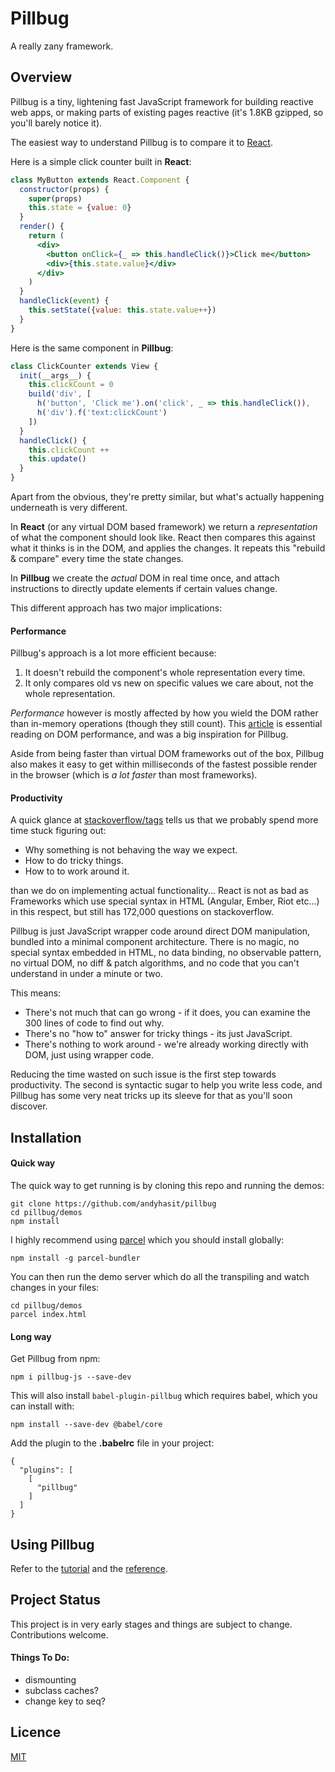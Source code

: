 # Pillbug

A really zany framework.

## Overview

Pillbug is a tiny, lightening fast JavaScript framework for building reactive web apps, or making parts of existing pages reactive (it's 1.8KB gzipped, so you'll barely notice it).

The easiest way to understand Pillbug is to compare it to [React](https://reactjs.org/). 

Here is a simple click counter built in **React**:

```jsx
class MyButton extends React.Component {
  constructor(props) {
    super(props)
    this.state = {value: 0}
  }
  render() {
    return (
      <div>
        <button onClick={_ => this.handleClick()}>Click me</button>
        <div>{this.state.value}</div>
      </div>
    )
  }
  handleClick(event) {
    this.setState({value: this.state.value++})
  }
}
```

Here is the same component in **Pillbug**:

```javascript
class ClickCounter extends View {
  init(__args__) {
    this.clickCount = 0
    build('div', [
      h('button', 'Click me').on('click', _ => this.handleClick()),
      h('div').f('text:clickCount')
    ])
  }
  handleClick() {
    this.clickCount ++
    this.update()
  }
}
```

Apart from the obvious, they're pretty similar, but what's actually happening underneath is very different.

In **React** (or any virtual DOM based framework) we return a *representation* of what the component should look like. React then compares this against what it thinks is in the DOM, and applies the changes. It repeats this "rebuild & compare" every time the state changes.

In **Pillbug** we create the *actual* DOM in real time once, and attach instructions to directly update elements if certain values change.

This different approach has two major implications:

#### Performance

Pillbug's approach is a lot more efficient because:

1. It doesn't rebuild the component's whole representation every time.
2. It only compares old vs new on specific values we care about, not the whole representation.

*Performance* however is mostly affected by how you wield the DOM rather than in-memory operations (though they still count). This [article](https://codeburst.io/taming-huge-collections-of-dom-nodes-bebafdba332) is essential reading on DOM performance, and was a big inspiration for Pillbug.

Aside from being faster than virtual DOM frameworks out of the box, Pillbug also makes it easy to get within milliseconds of the fastest possible render in the browser (which is *a lot faster* than most frameworks).

#### Productivity

A quick glance at [stackoverflow/tags](https://stackoverflow.com/tags?) tells us that we probably spend more time stuck figuring out:

- Why something is not behaving the way we expect.
- How to do tricky things.
- How to to work around it.

than we do on implementing actual functionality... React is not as bad as Frameworks which use special syntax in HTML (Angular, Ember, Riot etc...) in this respect, but still has 172,000 questions on stackoverflow.

Pillbug is just JavaScript wrapper code around direct DOM manipulation, bundled into a minimal component architecture. There is no magic, no special syntax embedded in HTML, no data binding, no observable pattern, no virtual DOM, no diff & patch algorithms, and no code that you can't understand in under a minute or two.

This means:

- There's not much that can go wrong - if it does, you can examine the 300 lines of code to find out why.
- There's no "how to" answer for tricky things - its just JavaScript.
- There's nothing to work around - we're already working directly with DOM, just using wrapper code.

Reducing the time wasted on such issue is the first step towards productivity. The second is syntactic sugar to help you write less code, and Pillbug has some very neat tricks up its sleeve for that as you'll soon discover.

## Installation

#### Quick way

The quick way to get running is by cloning this repo and running the demos:

```
git clone https://github.com/andyhasit/pillbug
cd pillbug/demos
npm install
```

I highly recommend using [parcel](https://parceljs.org/) which you should install globally:

```
npm install -g parcel-bundler
```

You can then run the demo server which do all the transpiling and watch changes in your files:

```
cd pillbug/demos
parcel index.html
```

#### Long way

Get Pillbug from npm:

```
npm i pillbug-js --save-dev
```

This will also install `babel-plugin-pillbug` which requires babel, which you can install with:

```
npm install --save-dev @babel/core
```

Add the plugin to the **.babelrc** file in your project:

```
{
  "plugins": [
    [
      "pillbug"
    ]
  ]
}
```

## Using Pillbug

Refer to the [tutorial](./Tutorial.md) and the [reference](./Reference.md).

## Project Status

This project is in very early stages and things are subject to change. Contributions welcome.

#### Things To Do:

 - dismounting 
 - subclass caches?
 - change key to seq?


## Licence

[MIT](https://opensource.org/licenses/MIT)

